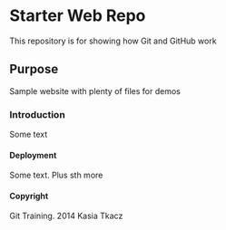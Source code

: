 # Starter Web Repo

This repository is for showing how Git and GitHub work

## Purpose

Sample website with plenty of files for demos

### Introduction

Some text

#### Deployment

Some text. Plus sth more 

#### Copyright

Git Training. 2014 Kasia Tkacz

